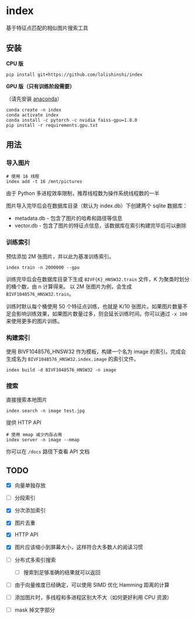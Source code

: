 # index

基于特征点匹配的相似图片搜索工具

## 安装

**CPU 版**

```shell
pip install git+https://github.com/lolishinshi/index
```

**GPU 版（只有训练阶段需要）**

（请先安装 [anaconda](https://docs.anaconda.com/free/miniconda/miniconda-install/)）

```shell
conda create -n index
conda activate index
conda install -c pytorch -c nvidia faiss-gpu=1.8.0
pip install -r requirements.gpu.txt
```

## 用法

### 导入图片

```shell
# 使用 16 线程
index add -t 16 /mnt/pictures
```

由于 Python 多进程效率限制，推荐线程数为操作系统线程数的一半

图片导入完毕后会在数据库目录（默认为 index.db）下创建两个 sqlite 数据库：
- metadata.db - 包含了图片的哈希和路径等信息
- vector.db - 包含了图片的特征点信息，该数据库在索引构建完毕后可以删除

### 训练索引

预估添加 2M 张图片，并以此为基准训练索引。

```shell
index train -n 2000000 --gpu
```

训练完毕后会在数据库目录下生成 `BIVF{K}_HNSW32.train` 文件，K 为聚类时划分的桶个数，由 n 计算得来。
以 2M 张图片为例，会生成 `BIVF1048576_HNSW32.train`。

训练时默认每个桶使用 50 个特征点训练，也就是 K/10 张图片。如果图片数量不足会影响训练效果，如果图片数量过多，则会延长训练时间。你可以通过 `-x 100` 来使用更多的图片训练。


### 构建索引

使用 BIVF1048576_HNSW32 作为模板，构建一个名为 image 的索引。完成会生成名为 `BIVF1048576_HNSW32.index.image` 的索引文件。

```shell
index build -d BIVF1048576_HNSW32 -n image
```

### 搜索

直接搜索本地图片

```shell
index search -n image test.jpg
```

提供 HTTP API

```shell
# 使用 mmap 减少内存占用
index server -n image --mmap
```

你可以在 `/docs` 路径下查看 API 文档

## TODO

- [x] 向量单独存放
- [ ] 分段索引
- [x] 分次添加索引
- [x] 图片去重
- [x] HTTP API
- [x] 图片应该缩小到屏幕大小，这样符合大多数人的阅读习惯
- [ ] 分布式多索引搜索
  - [ ] 搜索到足够准确的结果就可以返回
- [ ] 由于向量维度已经确定，可以使用 SIMD 优化 Hamming 距离的计算
- [ ] 添加图片时，多线程和多进程区别大不大（如何更好利用 CPU 资源）
- [ ] mask 掉文字部分

